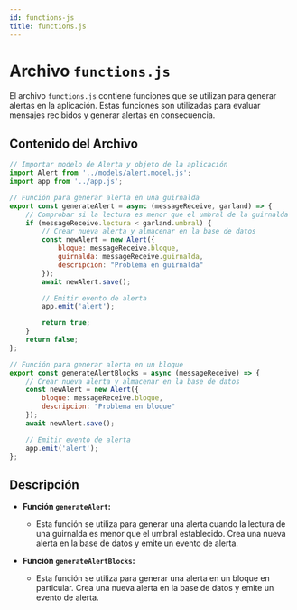 ```yaml
---
id: functions-js
title: functions.js
---
```


# Archivo `functions.js`

El archivo `functions.js` contiene funciones que se utilizan para generar alertas en la aplicación. Estas funciones son utilizadas para evaluar mensajes recibidos y generar alertas en consecuencia.

## Contenido del Archivo

```jsx
// Importar modelo de Alerta y objeto de la aplicación
import Alert from '../models/alert.model.js';
import app from '../app.js';

// Función para generar alerta en una guirnalda
export const generateAlert = async (messageReceive, garland) => {
    // Comprobar si la lectura es menor que el umbral de la guirnalda
    if (messageReceive.lectura < garland.umbral) {
        // Crear nueva alerta y almacenar en la base de datos
        const newAlert = new Alert({
            bloque: messageReceive.bloque,
            guirnalda: messageReceive.guirnalda,
            descripcion: "Problema en guirnalda"
        });
        await newAlert.save();

        // Emitir evento de alerta
        app.emit('alert');

        return true;
    }
    return false;
};

// Función para generar alerta en un bloque
export const generateAlertBlocks = async (messageReceive) => {
    // Crear nueva alerta y almacenar en la base de datos
    const newAlert = new Alert({
        bloque: messageReceive.bloque,
        descripcion: "Problema en bloque"
    });
    await newAlert.save();

    // Emitir evento de alerta
    app.emit('alert');
};
```

## Descripción

- **Función `generateAlert`:**
  - Esta función se utiliza para generar una alerta cuando la lectura de una guirnalda es menor que el umbral establecido. Crea una nueva alerta en la base de datos y emite un evento de alerta.

- **Función `generateAlertBlocks`:**
  - Esta función se utiliza para generar una alerta en un bloque en particular. Crea una nueva alerta en la base de datos y emite un evento de alerta.
